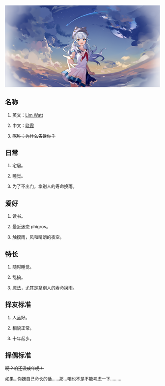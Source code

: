 ![hello](https://github.com/Lim-Watt/Lim-Watt/blob/main/src/hello.png)

## 名称

1. 英文：[Lim Watt](https://github.com/Lim-Watt/Lim-Watt/blob/main/description/name.md)

1. 中文：[晓霞](https://github.com/Lim-Watt/Lim-Watt/blob/main/description/zi.md)

1. ~~昵称：为什么告诉你？~~ 

## 日常

1. 宅居。

1. 睡觉。

1. 为了不出门，拿别人的寿命换雨。

## 爱好

1. 读书。

1. 最近迷恋 phigros。

1. 触摸雨，风和晴朗的夜空。

## 特长

1. 随时睡觉。

1. 乱搞。

1. 魔法，尤其是拿别人的寿命换雨。

## 择友标准

1. 人品好。

1. 相貌正常。

1. 十年起步。

## 择偶标准

~~啊？咱还没成年呢！~~

如果…你嫌自己命长的话……那…咱也不是不能考虑一下………
